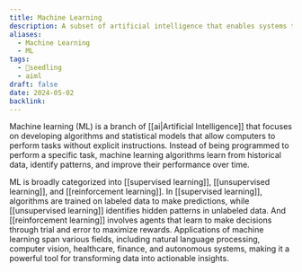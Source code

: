 ```yaml
---
title: Machine Learning
description: A subset of artificial intelligence that enables systems to learn from data, identify patterns, and make predictions or decisions without explicit programming.
aliases:
  - Machine Learning
  - ML
tags:
  - 🌱seedling
  - aiml
draft: false
date: 2024-05-02
backlink:
---
```


Machine learning (ML) is a branch of [[ai|Artificial Intelligence]] that focuses on developing algorithms and statistical models that allow computers to perform tasks without explicit instructions. Instead of being programmed to perform a specific task, machine learning algorithms learn from historical data, identify patterns, and improve their performance over time.

ML is broadly categorized into [[supervised learning]], [[unsupervised learning]], and [[reinforcement learning]]. In [[supervised learning]], algorithms are trained on labeled data to make predictions, while [[unsupervised learning]] identifies hidden patterns in unlabeled data. And [[reinforcement learning]] involves agents that learn to make decisions through trial and error to maximize rewards. Applications of machine learning span various fields, including natural language processing, computer vision, healthcare, finance, and autonomous systems, making it a powerful tool for transforming data into actionable insights.